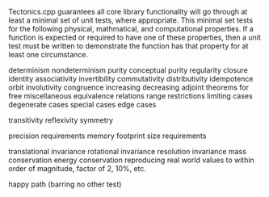 Tectonics.cpp guarantees all core library functionality will go through at least a minimal set of unit tests, where appropriate.
This minimal set tests for the following physical, mathmatical, and computational properties. 
If a function is expected or required to have one of these properties, 
then a unit test must be written to demonstrate the function has that property for at least one circumstance.

determinism
nondeterminism
purity
conceptual purity
regularity
closure
identity
associativity
invertibility
commutativity
distributivity
idempotence
orbit
involutivity
congruence
increasing
decreasing
adjoint
theorems for free
miscellaneous equivalence relations
range restrictions
limiting cases
degenerate cases
special cases
edge cases

transitivity
reflexivity
symmetry

precision requirements
memory footprint size requirements

translational invariance
rotational invariance
resolution invariance
mass conservation
energy conservation
reproducing real world values to within order of magnitude, factor of 2, 10%, etc.

happy path (barring no other test)